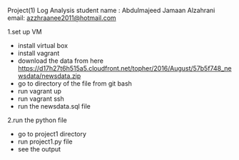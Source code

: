 Project(1) Log Analysis
student name : Abdulmajeed Jamaan Alzahrani
        email: azzhraanee2011@hotmail.com

1.set up VM
  - install virtual box
  - install vagrant
  - download the data from here https://d17h27t6h515a5.cloudfront.net/topher/2016/August/57b5f748_newsdata/newsdata.zip
  - go to directory of the file from git bash
  - run vagrant up
  - run vagrant ssh
  - run the newsdata.sql file

2.run the python file
  - go to project1 directory
  - run project1.py file
  - see the output

